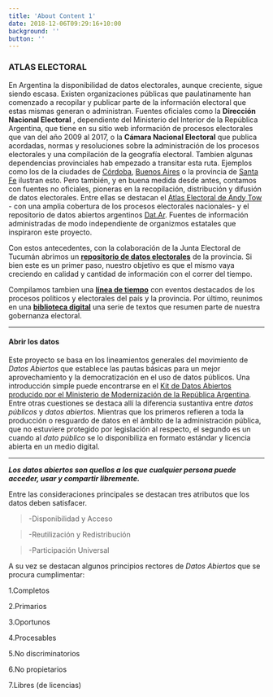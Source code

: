 ```yaml
---
title: 'About Content 1'
date: 2018-12-06T09:29:16+10:00
background: ''
button: ''
---
```


### ATLAS ELECTORAL
En Argentina la disponibilidad de datos electorales, aunque creciente, sigue siendo escasa. Existen organizaciones públicas que paulatinamente han comenzado a recopilar y publicar parte de la información electoral que estas mismas generan o administran. Fuentes oficiales como la **Dirección Nacional Electoral** , dependiente del Ministerio del Interior de la República Argentina, que tiene en su sitio web información de procesos electorales que van del año 2009 al 2017, o la **Cámara Nacional Electoral** que publica acordadas, normas y resoluciones sobre la administración de los procesos electorales y una compilación de la geografía electoral. Tambien algunas dependencias provinciales hab empezado a transitar esta ruta. Ejemplos como los de la ciudades de [Córdoba](https://gobiernoabierto.cordoba.gob.ar/data/datos-abiertos/categoria/elecciones-municipales), [Buenos Aires](https://data.buenosaires.gob.ar/dataset?q=electoral) o la provincia de [Santa Fe](https://www.santafe.gov.ar/tribunalelectoral/elecciones/) ilustran esto. Pero también, y en buena medida desde antes, contamos con fuentes no oficiales, pioneras en la recopilación, distribución y difusión de datos electorales. Entre ellas se destacan el [Atlas Electoral de Andy Tow](https://www.andytow.com/) - con una amplia cobertura de los procesos electorales nacionales- y el repositorio de datos abiertos argentinos [Dat.Ar](http://datar.info/). Fuentes de información administradas de modo independiente de organizmos estatales que inspiraron este proyecto. 

Con estos antecedentes, con la colaboración de la Junta Electoral de Tucumán abrimos un [**repositorio de datos electorales**](https://github.com/atlaselectoral) de la provincia. Si bien este es un primer paso, nuestro objetivo es que el mismo vaya creciendo en calidad y cantidad de información con el correr del tiempo. 

Compilamos tambien una [**línea de tiempo**](https://atlaselectoral.github.io/historia/) con eventos destacados de los procesos políticos y electorales del país y la provincia. Por último, reunimos en una [**biblioteca digital**](https://atlaselectoral.github.io/norma/) una serie de textos que resumen parte de nuestra gobernanza electoral. 

---

#### Abrir los datos
Este proyecto se basa en los lineamientos generales del movimiento de *Datos Abiertos* que establece las pautas básicas para un mejor aprovechamiento y la democratización en el uso de datos públicos. Una introducción simple puede encontrarse en el [Kit de Datos Abiertos producido por el Ministerio de Modernización de la República Argentina](https://www.argentina.gob.ar/sites/default/files/2._kit_de_datos_abiertos.pdf). Entre otras cuestiones se destaca allí la diferencia sustantiva entre *datos públicos* y *datos abiertos*. Mientras que los primeros refieren a toda la producción o resguardo de datos en el ámbito de la administración pública, que no estuviere protegido por legislación al respecto, el segundo es un cuando al *dato público* se lo disponibiliza en formato estándar y licencia abierta en un medio digital. 

---

**_Los datos abiertos son quellos a los que cualquier persona puede acceder, usar y compartir libremente._**

Entre las consideraciones principales se destacan tres atributos que los datos deben satisfacer. 

> -Disponibilidad y Acceso

> -Reutilización y Redistribución

> -Participación Universal


A su vez se destacan algunos principios rectores de  *Datos Abiertos* que se procura cumplimentar:

1.Completos

2.Primarios

3.Oportunos    

4.Procesables

5.No discriminatorios

6.No propietarios

7.Libres (de licencias)
